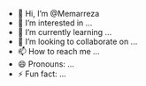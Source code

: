 - 👋 Hi, I’m @Memarreza
- 👀 I’m interested in ...
- 🌱 I’m currently learning ...
- 💞️ I’m looking to collaborate on ...
- 📫 How to reach me ...
- 😄 Pronouns: ...
- ⚡ Fun fact: ...

<!---
Memarreza/Memarreza is a ✨ special ✨ repository because its `README.md` (this file) appears on your GitHub profile.
You can click the Preview link to take a look at your changes.
--->
